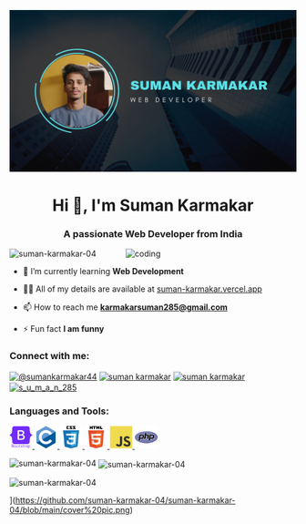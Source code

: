 ![logo](https://github.com/suman-karmakar-04/suman-karmakar-04/blob/main/cover%20pic.png)
<h1 align="center">Hi 👋, I'm Suman Karmakar</h1>
<h3 align="center">A passionate Web Developer from India</h3>

<img align="right" alt="coding" width="300" src="https://camo.githubusercontent.com/4d9f5ecceb711eec6e2018f38a5677dc657c9738d4a65ba3b928c41c0a45b439/68747470733a2f2f6d69726f2e6d656469756d2e636f6d2f6d61782f313336302f302a37513379765349765f7430696f4a2d5a2e676966">

<p align="left"> <img src="https://komarev.com/ghpvc/?username=suman-karmakar-04&label=Profile%20views&color=0e75b6&style=flat" alt="suman-karmakar-04" /> </p>

- 🌱 I’m currently learning **Web Development**

- 👨‍💻 All of my details are available at [suman-karmakar.vercel.app](suman-karmakar.vercel.app)

- 📫 How to reach me **karmakarsuman285@gmail.com**

- ⚡ Fun fact **I am funny**

<h3 align="left">Connect with me:</h3>
<p align="left">
<a href="https://twitter.com/@sumankarmakar44" target="blank"><img align="center" src="https://raw.githubusercontent.com/rahuldkjain/github-profile-readme-generator/master/src/images/icons/Social/twitter.svg" alt="@sumankarmakar44" height="30" width="40" /></a>
<a href="https://linkedin.com/in/suman karmakar" target="blank"><img align="center" src="https://raw.githubusercontent.com/rahuldkjain/github-profile-readme-generator/master/src/images/icons/Social/linked-in-alt.svg" alt="suman karmakar" height="30" width="40" /></a>
<a href="https://fb.com/suman karmakar" target="blank"><img align="center" src="https://raw.githubusercontent.com/rahuldkjain/github-profile-readme-generator/master/src/images/icons/Social/facebook.svg" alt="suman karmakar" height="30" width="40" /></a>
<a href="https://instagram.com/s_u_m_a_n_285" target="_blank"><img align="center" src="https://raw.githubusercontent.com/rahuldkjain/github-profile-readme-generator/master/src/images/icons/Social/instagram.svg" alt="s_u_m_a_n_285" height="30" width="40" /></a>
</p>

<h3 align="left">Languages and Tools:</h3>
<p align="left"> <a href="https://getbootstrap.com" target="_blank" rel="noreferrer"> <img src="https://raw.githubusercontent.com/devicons/devicon/master/icons/bootstrap/bootstrap-plain-wordmark.svg" alt="bootstrap" width="40" height="40"/> </a> <a href="https://www.cprogramming.com/" target="_blank" rel="noreferrer"> <img src="https://raw.githubusercontent.com/devicons/devicon/master/icons/c/c-original.svg" alt="c" width="40" height="40"/> </a> <a href="https://www.w3schools.com/css/" target="_blank" rel="noreferrer"> <img src="https://raw.githubusercontent.com/devicons/devicon/master/icons/css3/css3-original-wordmark.svg" alt="css3" width="40" height="40"/> </a> <a href="https://www.w3.org/html/" target="_blank" rel="noreferrer"> <img src="https://raw.githubusercontent.com/devicons/devicon/master/icons/html5/html5-original-wordmark.svg" alt="html5" width="40" height="40"/> </a> <a href="https://developer.mozilla.org/en-US/docs/Web/JavaScript" target="_blank" rel="noreferrer"> <img src="https://raw.githubusercontent.com/devicons/devicon/master/icons/javascript/javascript-original.svg" alt="javascript" width="40" height="40"/> </a> <a href="https://www.php.net" target="_blank" rel="noreferrer"> <img src="https://raw.githubusercontent.com/devicons/devicon/master/icons/php/php-original.svg" alt="php" width="40" height="40"/> </a> </p>

<p><img align="left" src="https://github-readme-stats.vercel.app/api/top-langs?username=suman-karmakar-04&show_icons=true&locale=en&layout=compact" alt="suman-karmakar-04" /></p>

<p>&nbsp;<img align="center" src="https://github-readme-stats.vercel.app/api?username=suman-karmakar-04&show_icons=true&locale=en" alt="suman-karmakar-04" /></p>

<p><img align="center" src="https://github-readme-streak-stats.herokuapp.com/?user=suman-karmakar-04&" alt="suman-karmakar-04" /></p>


<!--
**suman-karmakar-04/suman-karmakar-04** is a ✨ _special_ ✨ repository because its `README.md` (this file) appears on your GitHub profile.

Here are some ideas to get you started:

- 🔭 I’m currently working on ...
- 🌱 I’m currently learning ...
- 👯 I’m looking to collaborate on ...
- 🤔 I’m looking for help with ...
- 💬 Ask me about ...
- 📫 How to reach me: ...
- 😄 Pronouns: ...
- ⚡ Fun fact: ...
-->
](https://github.com/suman-karmakar-04/suman-karmakar-04/blob/main/cover%20pic.png)
